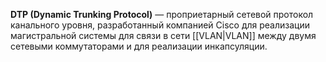**DTP (Dynamic Trunking Protocol)** — проприетарный сетевой протокол канального уровня, разработанный компанией Cisco для реализации магистральной системы для связи в сети [[VLAN|VLAN]] между двумя сетевыми коммутаторами и для реализации инкапсуляции.